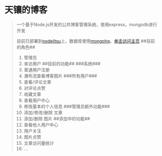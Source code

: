 天镶的博客
====
> 一个基于Node.js开发的公共博客管理系统，使用express，mongodb进行开发
> 
> 目前已部署到[nodejitsu](https://www.nodejitsu.com/)上，数据库使用[mongohq](http://www.mongohq.com/home)，[单击访问主页](http://skyinlayer.nodejitsu.com/)
##目前的角色##
> 1. 管理员
> 2. 来访用户
##目前的功能##
###系统###
> 1. 普通用户注册
> 2. 瀑布流查看博客图片
###所有用户###
> 1. 查看/评论文章
> 2. 对评论点赞
> 3. 收藏文章
> 4. 查看用户中心
> 5. 修改基本的个人信息
###管理员额外功能###
> 1. 添加/修改/删除 文章
> 2. 添加/删除 图片
##添加中的功能##
> 1. 查看他人用户中心
> 2. 用户关注
> 3. 图片点赞
> 4. 文章访问量统计
> 5. ...

